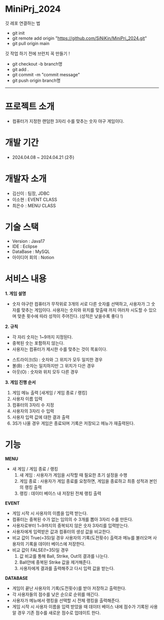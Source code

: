# MiniPrj_2024

깃 레포 연결하는 법
- git init
- git remote add origin "https://github.com/SiNiKin/MiniPrj_2024.git"
- git pull origin main

깃 작업 하기 전에 브런치 꼭 만들기 !

- git checkout -b branch명
- git add .
- git commit -m "commit message"
- git push origin branch명

*******************************

# 프로젝트 소개
- 컴퓨터가 지정한 랜덤한 3자리 수를 맞추는 숫자 야구 게임이다.


# 개발 기간
- 2024.04.08 ~ 2024.04.21 (2주)


# 개발자 소개
- 김신이 : 팀장, JDBC
- 이소현 : EVENT CLASS
- 최은수 : MENU CLASS

# 기술 스택
- Version : Java17
- IDE : Eclipse
- DataBase : MySQL
- 아이디어 회의 : Notion

# 서비스 내용
**1. 게임 설명**
  - 숫자 야구란 컴퓨터가 무작위로 3개의 서로 다른 숫자를 선택하고, 사용자가 그 숫자를 맞추는 게임이다.
    사용자는 숫자와 위치를 맞출때 까지 여러차 시도할 수 있으며 맞춘 횟수에 따라 성적이 주어진다.  (성적은 낮을수록 좋다 !)

**2. 규칙**
  + 각 자리 숫자는 1~9까지 지정된다.
  + 중복된 숫는 포함하지 않는다.
  + 사용자는 컴퓨터가 제시한 수를 맞추는 것이 목표이다.
  - 스트라이크(S) : 숫자와 그 위치가 모두 일치한 경우
  - 볼(B) : 숫자는 일치하지만 그 위치가 다은 경우
  - 아웃(O) : 숫자와 위치 모두 다른 경우

**3. 게임 진행 순서**
  1. 게임 메뉴 출력 [새게임 / 게임 종료 / 랭킹]
  2. 사용자 이름 입력
  3. 컴퓨터의 3자리 수 지정
  4. 사용자의 3자리 수 입력
  5. 사용자 입력 값에 대한 결과 출력
  6. 3S가 나올 경우 게임은 종료되며 기록은 저장되고 메뉴가 재출력된다.

# 기능
**MENU**
- 새 게임 / 게임 종료 / 랭킹
  1. 새 게임 : 사용자가 게임을 시작할 때 필요한 초기 설정을 수행
  2. 게임 종료 : 사용자가 게임 종료를 요청하면, 게임을 종료하고 최종 성적과 본인의 랭킹 출력
  3. 랭킹 : 데이터 베이스 내 저장된 전체 랭킹 출력
 
**EVENT**
- 게임 시작 시 사용자의 이름을 입력 받는다.
- 컴퓨터는 중복된 수가 없는 임의의 수 3개를 뽑아 3자리 수를 만든다.
- 사용자로부터 1~9까지의 중복되지 않은 숫자 3자리를 입력받는다.
- 사용자에게 입력받은 값과 컴퓨터의 생성 값을 비교한다.
- 비교 값이 True(=3S)일 경우
    사용자의 기록(도전횟수) 출력과 메뉴를 불러오며 사용자의 기록을 데이터 베이스에 저장한다.
- 비교 값이 FALSE(!=35)일 경우
  1. 값 비교를 통해 Ball, Strike, Out의 결과를 나눈다.
  2. Ball안에 중복된 Strike 값을 제거해준다.
  3. 사용자에게 결과를 출력해주고 다시 입력 값을 받는다.

**DATABASE**
- 게임이 끝난 사용자의 기록(도전횟수)를 받아 저장하고 출력한다.
- 각 사용자들의 점수를 낮은 순으로 순위를 매긴다.
- 사용자가 메뉴에서 랭킹을 선택할 시 전체 랭킹을 출력해준다.
- 게임 시작 시 사용자 이름을 입력 받았을 때 데이터 베이스 내에 점수가 기록된 사용알 경우 기존 점수를 새로운 점수로 업데이트 한다.
